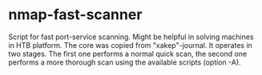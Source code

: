 # nmap-fast-scanner
Script for fast port-service scanning.
Might be helpful in solving machines in HTB platform.
The core was copied from "xakep"-journal.
It operates in two stages. The first one performs a normal quick scan, the second one performs a more thorough scan using the available scripts (option -A).